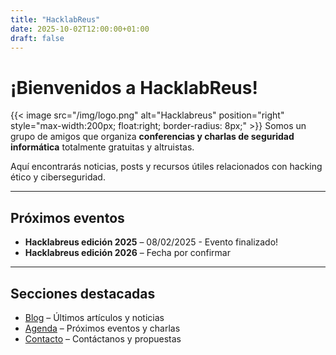 ```yaml
---
title: "HacklabReus"
date: 2025-10-02T12:00:00+01:00
draft: false
---
```


# ¡Bienvenidos a HacklabReus!
{{< image src="/img/logo.png" alt="Hacklabreus" position="right" style="max-width:200px; float:right; border-radius: 8px;" >}}
Somos un grupo de amigos que organiza **conferencias y charlas de seguridad informática** totalmente gratuitas y altruistas.  

Aquí encontrarás noticias, posts y recursos útiles relacionados con hacking ético y ciberseguridad.

---

## Próximos eventos

- **Hacklabreus edición 2025** – 08/02/2025 - Evento finalizado!
- **Hacklabreus edición 2026** – Fecha por confirmar

---

## Secciones destacadas

- [Blog](/posts/) – Últimos artículos y noticias  
- [Agenda](/agenda/) – Próximos eventos y charlas  
- [Contacto](/contact/) – Contáctanos y propuestas

